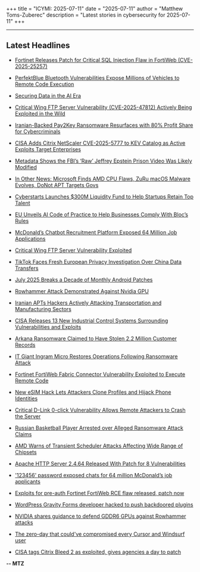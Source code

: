 +++
title = "ICYMI: 2025-07-11"
date = "2025-07-11"
author = "Matthew Toms-Zuberec"
description = "Latest stories in cybersecurity for 2025-07-11"
+++

---------------------------------------------------------------------------
## Latest Headlines
- [Fortinet Releases Patch for Critical SQL Injection Flaw in FortiWeb (CVE-2025-25257)](https://thehackernews.com/2025/07/fortinet-releases-patch-for-critical.html)

- [PerfektBlue Bluetooth Vulnerabilities Expose Millions of Vehicles to Remote Code Execution](https://thehackernews.com/2025/07/perfektblue-bluetooth-vulnerabilities.html)

- [Securing Data in the AI Era](https://thehackernews.com/2025/07/securing-data-in-ai-era.html)

- [Critical Wing FTP Server Vulnerability (CVE-2025-47812) Actively Being Exploited in the Wild](https://thehackernews.com/2025/07/critical-wing-ftp-server-vulnerability.html)

- [Iranian-Backed Pay2Key Ransomware Resurfaces with 80% Profit Share for Cybercriminals](https://thehackernews.com/2025/07/iranian-backed-pay2key-ransomware.html)

- [CISA Adds Citrix NetScaler CVE-2025-5777 to KEV Catalog as Active Exploits Target Enterprises](https://thehackernews.com/2025/07/cisa-adds-citrix-netscaler-cve-2025.html)

- [Metadata Shows the FBI’s ‘Raw’ Jeffrey Epstein Prison Video Was Likely Modified](https://www.wired.com/story/metadata-shows-the-dojs-raw-jeffrey-epstein-prison-video-was-likely-modified/)

- [In Other News: Microsoft Finds AMD CPU Flaws, ZuRu macOS Malware Evolves, DoNot APT Targets Govs](https://www.securityweek.com/in-other-news-microsoft-finds-amd-cpu-flaws-zuru-macos-malware-donot-apt/)

- [Cyberstarts Launches $300M Liquidity Fund to Help Startups Retain Top Talent](https://www.securityweek.com/cyberstarts-launches-300m-liquidity-fund-to-help-startups-retain-top-talent/)

- [EU Unveils AI Code of Practice to Help Businesses Comply With Bloc’s Rules](https://www.securityweek.com/eu-unveils-ai-code-of-practice-to-help-businesses-comply-with-blocs-rules/)

- [McDonald’s Chatbot Recruitment Platform Exposed 64 Million Job Applications](https://www.securityweek.com/mcdonalds-chatbot-recruitment-platform-leaked-64-million-job-applications/)

- [Critical Wing FTP Server Vulnerability Exploited](https://www.securityweek.com/critical-wing-ftp-server-vulnerability-exploited/)

- [TikTok Faces Fresh European Privacy Investigation Over China Data Transfers](https://www.securityweek.com/tiktok-faces-fresh-european-privacy-investigation-over-china-data-transfers/)

- [July 2025 Breaks a Decade of Monthly Android Patches](https://www.securityweek.com/july-2025-breaks-a-decade-of-monthly-android-patches/)

- [Rowhammer Attack Demonstrated Against Nvidia GPU](https://www.securityweek.com/rowhammer-attack-demonstrated-against-nvidia-gpu/)

- [Iranian APTs Hackers Actively Attacking Transportation and Manufacturing Sectors](https://cybersecuritynews.com/iranian-apts-hackers-actively-attacking-transportation/)

- [CISA Releases 13 New Industrial Control Systems Surrounding Vulnerabilities and Exploits](https://cybersecuritynews.com/cisa-releases-13-new-industrial-control-systems/)

- [Arkana Ransomware Claimed to Have Stolen 2.2 Million Customer Records](https://cybersecuritynews.com/arkana-ransomware-stolen-2-2-million-customer-records/)

- [IT Giant Ingram Micro Restores Operations Following Ransomware Attack](https://cybersecuritynews.com/it-giant-ingram-micro-restores-operations/)

- [Fortinet FortiWeb Fabric Connector Vulnerability Exploited to Execute Remote Code](https://cybersecuritynews.com/fortiweb-fabric-connector-vulnerability-exploited/)

- [New eSIM Hack Lets Attackers Clone Profiles and Hijack Phone Identities](https://cybersecuritynews.com/esim-hack/)

- [Critical D-Link 0-click Vulnerability Allows Remote Attackers to Crash the Server](https://cybersecuritynews.com/d-link-0-click-vulnerability/)

- [Russian Basketball Player Arrested over Alleged Ransomware Attack Claims](https://cybersecuritynews.com/russian-basketball-player-arrested/)

- [AMD Warns of Transient Scheduler Attacks Affecting Wide Range of Chipsets](https://cybersecuritynews.com/amd-warns-of-transient-scheduler-attacks/)

- [Apache HTTP Server 2.4.64 Released With Patch for 8 Vulnerabilities](https://cybersecuritynews.com/apache-http-server-2-4-64-released/)

- ['123456' password exposed chats for 64 million McDonald’s job applicants](https://www.bleepingcomputer.com/news/security/123456-password-exposed-chats-for-64-million-mcdonalds-job-applicants/)

- [Exploits for pre-auth Fortinet FortiWeb RCE flaw released, patch now](https://www.bleepingcomputer.com/news/security/exploits-for-pre-auth-fortinet-fortiweb-rce-flaw-released-patch-now/)

- [WordPress Gravity Forms developer hacked to push backdoored plugins](https://www.bleepingcomputer.com/news/security/wordpress-gravity-forms-developer-hacked-to-push-backdoored-plugins/)

- [NVIDIA shares guidance to defend GDDR6 GPUs against Rowhammer attacks](https://www.bleepingcomputer.com/news/security/nvidia-issues-guidance-to-defend-gddr6-gpus-against-rowhammer/)

- [The zero-day that could've compromised every Cursor and Windsurf user](https://www.bleepingcomputer.com/news/security/the-zero-day-that-couldve-compromised-every-cursor-and-windsurf-user/)

- [CISA tags Citrix Bleed 2 as exploited, gives agencies a day to patch](https://www.bleepingcomputer.com/news/security/cisa-tags-citrix-bleed-2-as-exploited-gives-agencies-a-day-to-patch/)

**-- MTZ**